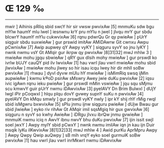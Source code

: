 # Œ 129 ‰
---
mwir ] Aihinis pRIiq sbid swcY hir sir vwsw pwvixAw ]5] mnmuKu
sdw bgu mYlw haumY mlu lweI ] iesnwnu krY pru mYlu n jweI ] jIvqu mrY
gur sbdu bIcwrY haumY mYlu cukwvixAw ]6] rqnu pdwrQu Gr qy pwieAw ]
pUrY siqguir sbdu suxwieAw ] gur prswid imitAw AMiDAwrw Git cwnxu
Awpu pCwnixAw ]7] Awip aupwey qY Awpy vyKY ] siqguru syvY so jnu lyKY ]
nwnk nwmu vsY Gt AMqir gur ikrpw qy pwvixAw ]8]31]32] mwJ mhlw
3 ] mwieAw mohu jgqu sbwieAw ] qRY gux dIsih mohy mwieAw ] gur
prswdI ko ivrlw bUJY cauQY pid ilv lwvixAw ]1] hau vwrI jIau vwrI
mwieAw mohu sbid jlwvixAw ] mwieAw mohu jlwey so hir isau icqu lwey
hir dir mhlI soBw pwvixAw ]1] rhwau ] dyvI dyvw mUlu hY mwieAw ]
isMimRiq swsq ijMin aupwieAw ] kwmu k®oD psirAw sMswry Awey jwie duKu
pwvixAw ]2] iqsu ivic igAwn rqnu ieku pwieAw ] gur prswdI mMin
vswieAw ] jqu squ sMjmu scu kmwvY guir pUrY nwmu iDAwvixAw ]3]
pyeIAVY Dn Brim BulwxI ] dUjY lwgI iPir pCoqwxI ] hlqu plqu dovY
gvwey supnY suKu n pwvixAw ]4] pyeIAVY Dn kMqu smwly ] gur prswdI
vyKY nwly ] ipr kY shij rhY rMig rwqI sbid isMgwru bxwvixAw ]5] sPlu
jnmu ijnw siqguru pwieAw ] dUjw Bwau gur sbid jlwieAw ] eyko riv
rihAw Gt AMqir imil sqsMgiq hir gux gwvixAw ]6] siqguru n syvY so
kwhy AwieAw ] iDRgu jIvxu ibrQw jnmu gvwieAw ] mnmuiK nwmu iciq n
AwvY ibnu nwvY bhu duKu pwvixAw ]7] ijin issit swjI soeI jwxY ] Awpy
mylY sbid pCwxY ] nwnk nwmu imilAw iqn jn kau ijn Duir msqik lyKu
ilKwvixAw ]8]1]32]33] mwJ mhlw 4 ] Awid purKu AprMpru Awpy ]
Awpy Qwpy Qwip auQwpy ] sB mih vrqY eyko soeI gurmuiK soBw pwvixAw ]1]
hau vwrI jIau vwrI inrMkwrI nwmu iDAwvixAw
####
